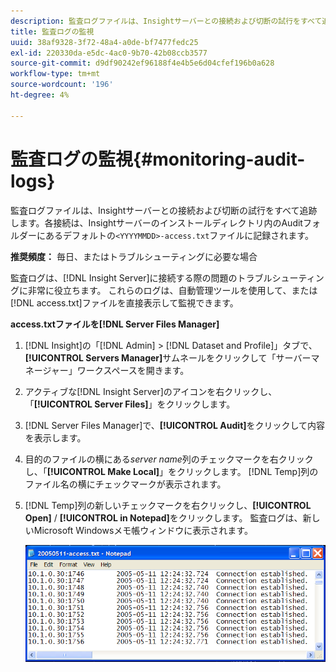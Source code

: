 ```yaml
---
description: 監査ログファイルは、Insightサーバーとの接続および切断の試行をすべて追跡します。各接続は、Insightサーバーのインストールディレクトリ内のAuditフォルダーにある<YYYYMMDD>-access.txtファイルにデフォルトで記録されます。
title: 監査ログの監視
uuid: 38af9328-3f72-48a4-a0de-bf7477fedc25
exl-id: 220330da-e5dc-4ac0-9b70-42b08ccb3577
source-git-commit: d9df90242ef96188f4e4b5e6d04cfef196b0a628
workflow-type: tm+mt
source-wordcount: '196'
ht-degree: 4%

---
```


# 監査ログの監視{#monitoring-audit-logs}

監査ログファイルは、Insightサーバーとの接続および切断の試行をすべて追跡します。各接続は、Insightサーバーのインストールディレクトリ内のAuditフォルダーにあるデフォルトの`<YYYYMMDD>-access.txt`ファイルに記録されます。

**推奨頻度：** 毎日、またはトラブルシューティングに必要な場合

監査ログは、[!DNL Insight Server]に接続する際の問題のトラブルシューティングに非常に役立ちます。 これらのログは、自動管理ツールを使用して、または[!DNL access.txt]ファイルを直接表示して監視できます。

**access.txtファイルを[!DNL Server Files Manager]**

1. [!DNL Insight]の「[!DNL Admin] > [!DNL Dataset and Profile]」タブで、**[!UICONTROL Servers Manager]**&#x200B;サムネールをクリックして「サーバーマネージャー」ワークスペースを開きます。
1. アクティブな[!DNL Insight Server]のアイコンを右クリックし、「**[!UICONTROL Server Files]**」をクリックします。
1. [!DNL Server Files Manager]で、**[!UICONTROL Audit]**&#x200B;をクリックして内容を表示します。
1. 目的のファイルの横にある&#x200B;*server name*&#x200B;列のチェックマークを右クリックし、「**[!UICONTROL Make Local]**」をクリックします。 [!DNL Temp]列のファイル名の横にチェックマークが表示されます。
1. [!DNL Temp]列の新しいチェックマークを右クリックし、**[!UICONTROL Open]** / **[!UICONTROL in Notepad]**&#x200B;をクリックします。 監査ログは、新しいMicrosoft Windowsメモ帳ウィンドウに表示されます。

   ![ステップ情報](assets/cfg_accesscontrol_accessFile.png)
